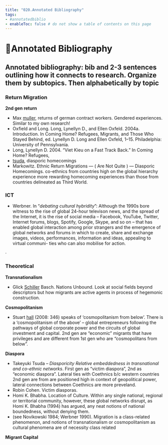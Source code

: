 ```yaml
---
title: "020.Annotated Bibliography"
tags: 
- #annotatedbiblio  
- enableToc: false # do not show a table of contents on this page
---
```



# 🌱Annotated Bibliography

## Annotated bibliography: bib and 2-3 sentences outlining how it connects to research. Organize them by subtopics. Then alphabetically by topic

### Return Migration
**2nd gen return** 
- Max [muller](005.Authors/muller.md), returns of german contract workers. Gendered experiences. Similar to my own research!
- Oxfield and Long. ﻿Long, Lynellyn D., and Ellen Oxfeld. 2004a. Introduction. In Coming Home? Refugees, Migrants, and Those Who Stayed Behind, ed. Lynellyn D. Long and Ellen Oxfeld, 1–15. Philadelphia: University of Pennsylvania.
- Long, Lynellyn D. 2004. “Viet Kieu on a Fast Track Back.” In Coming Home? Refugees,
- [tsuda](005.Authors/tsuda.md), diasporic homecomings
- Markowitz. Ethnic Return Migrations — ( Are Not Quite ) — Diasporic Homecomings. ﻿co-ethnics from countries high on the global hierarchy experience more rewarding homecoming experiences than those from countries delineated as Third World.

### ICT
- Werbner. In “_debating cultural hybridity_”: Although the 1990s bore witness to the rise of global 24-hour televison news, and the spread of the Internet, it is the rise of social media – Facebook, YouTube, Twitter, Internet forums, blogs, Spotify, Google, Skype, and so on – that has enabled global interaction among prior strangers and the emergence of global networks and forums in which to create, share and exchange images, videos, performances, information and ideas, appealing to virtual communi- ties who can also mobilise for action.

· 

### Theoretical
**Transnationalism**
- Glick [Schiller](005.Authors/Schiller.md) Basch. Nations Unbound. Look at social fields beyond descriptors but how migrants are active agents in process of hegemonic construction.

**Cosmopolitanism**
- Stuart [hall](005.Authors/hall.md) (2008: 346) speaks of ‘cosmopolitanism from below’. ﻿There is a ‘cosmopolitanism of the above’ – global entrepreneurs following the pathways of global corporate power and the circuits of global investment and capital. 2nd gen are “economic” migrants that have privileges and are different from 1st gen who are “cosmopolitans from below”.

**Diaspora**
- Takeyuki Tsuda – _Diasporicity Relative embeddedness in transnational and co-ethnic networks_. First gen as “victim diaspora”, 2nd as “economic diaspora”. Lateral ties with Coethnics b/c western countries 2nd gen are from are positioned high in context of geopolitical power, lateral connections between Coethnics are more preveland.
- Robin Cohen. Victim diasporas.
- Homi K. Bhabha. Location of Culture. Within any single national, regional or territorial community, however, these global networks disrupt, as Homi K. Bhabha (1994) has argued, any neat notions of national boundedness, without denying them.
- (see Novikowski 1984; Werbner 1990). Migration is a class-related phenomenon, and notions of transnationalism or cosmopolitanism as cultural phenomena are of necessity class related

**Migrant Capital**
